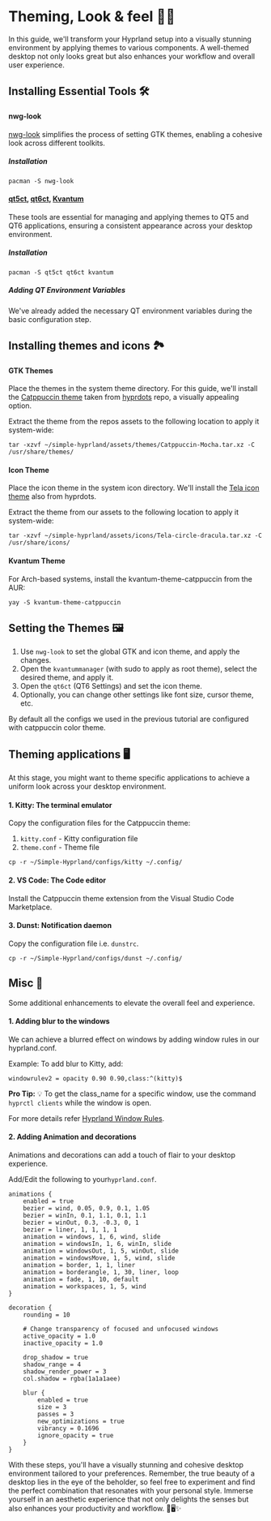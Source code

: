 # Theming, Look & feel 🎨✨
In this guide, we'll transform your Hyprland setup into a visually stunning environment by applying themes to various components. A well-themed desktop not only looks great but also enhances your workflow and overall user experience.

## Installing Essential Tools  🛠️

#### nwg-look
[nwg-look](https://github.com/nwg-piotr/nwg-look) simplifies the process of setting GTK themes, enabling a cohesive look across different toolkits.

##### Installation

```
pacman -S nwg-look
```

#### [qt5ct](https://github.com/desktop-app/qt5ct), [qt6ct](https://github.com/trialuser02/qt6ct), [Kvantum](https://github.com/tsujan/Kvantum/tree/master/Kvantum)
These tools are essential for managing and applying themes to QT5 and QT6 applications, ensuring a consistent appearance across your desktop environment.

##### Installation

```
pacman -S qt5ct qt6ct kvantum
```

##### Adding QT Environment Variables
We've already added the necessary QT environment variables during the basic configuration step.

## Installing themes and icons 🏞️
#### GTK Themes
Place the themes in the system theme directory. For this guide, we'll install the [Catppuccin theme](https://github.com/catppuccin/catppuccin) taken from [hyprdots](https://github.com/prasanthrangan/hyprdots) repo, a visually appealing option.

Extract the theme from the repos assets to the following location to apply it system-wide:

```
tar -xzvf ~/simple-hyprland/assets/themes/Catppuccin-Mocha.tar.xz -C /usr/share/themes/
```

#### Icon Theme
Place the icon theme in the system icon directory. We'll install the [Tela icon theme](https://github.com/vinceliuice/Tela-icon-theme) also from hyprdots.

Extract the theme from our assets to the following location to apply it system-wide:

```
tar -xzvf ~/simple-hyprland/assets/icons/Tela-circle-dracula.tar.xz -C /usr/share/icons/
```

#### Kvantum Theme
For Arch-based systems, install the kvantum-theme-catppuccin from the AUR:

```
yay -S kvantum-theme-catppuccin
```

## Setting the Themes 🖼️
1. Use `nwg-look` to set the global GTK and icon theme, and apply the changes.
2. Open the `kvantummanager` (with sudo to apply as root theme), select the desired theme, and apply it.
3. Open the `qt6ct` (QT6 Settings) and set the icon theme.
4. Optionally, you can change other settings like font size, cursor theme, etc.

By default all the configs we used in the previous tutorial are configured with catppuccin color theme.

## Theming applications 🖥️
At this stage, you might want to theme specific applications to achieve a uniform look across your desktop environment.

#### 1. Kitty: The terminal emulator
Copy the configuration files for the Catppuccin theme:

1. `kitty.conf` - Kitty configuration file
2. `theme.conf` - Theme file

```
cp -r ~/Simple-Hyprland/configs/kitty ~/.config/
```
#### 2. VS Code: The Code editor
Install the Catppuccin theme extension from the Visual Studio Code Marketplace.

#### 3. Dunst: Notification daemon
Copy the configuration file i.e. `dunstrc`.

```
cp -r ~/Simple-Hyprland/configs/dunst ~/.config/
```

## Misc 🔧
Some additional enhancements to elevate the overall feel and experience.

#### 1. Adding blur to the windows
We can achieve a blurred effect on windows by adding window rules in our hyprland.conf.

Example: To add blur to Kitty, add:

```
windowrulev2 = opacity 0.90 0.90,class:^(kitty)$
```

**Pro Tip:** 💡 To get the class_name for a specific window, use the command `hyprctl clients` while the window is open.

For more details refer [Hyprland Window Rules](https://wiki.hyprland.org/Configuring/Window-Rules/).

#### 2. Adding Animation and decorations
Animations and decorations can add a touch of flair to your desktop experience.

Add/Edit the following to your`hyprland.conf`.

```
animations {
    enabled = true
    bezier = wind, 0.05, 0.9, 0.1, 1.05
    bezier = winIn, 0.1, 1.1, 0.1, 1.1
    bezier = winOut, 0.3, -0.3, 0, 1
    bezier = liner, 1, 1, 1, 1
    animation = windows, 1, 6, wind, slide
    animation = windowsIn, 1, 6, winIn, slide
    animation = windowsOut, 1, 5, winOut, slide
    animation = windowsMove, 1, 5, wind, slide
    animation = border, 1, 1, liner
    animation = borderangle, 1, 30, liner, loop
    animation = fade, 1, 10, default
    animation = workspaces, 1, 5, wind
}

decoration {
    rounding = 10

    # Change transparency of focused and unfocused windows
    active_opacity = 1.0
    inactive_opacity = 1.0

    drop_shadow = true
    shadow_range = 4
    shadow_render_power = 3
    col.shadow = rgba(1a1a1aee)

    blur {
        enabled = true
        size = 3
        passes = 3
        new_optimizations = true
        vibrancy = 0.1696
        ignore_opacity = true
    }
}
```
With these steps, you'll have a visually stunning and cohesive desktop environment tailored to your preferences. Remember, the true beauty of a desktop lies in the eye of the beholder, so feel free to experiment and find the perfect combination that resonates with your personal style. Immerse yourself in an aesthetic experience that not only delights the senses but also enhances your productivity and workflow. 🌟🖥️✨




